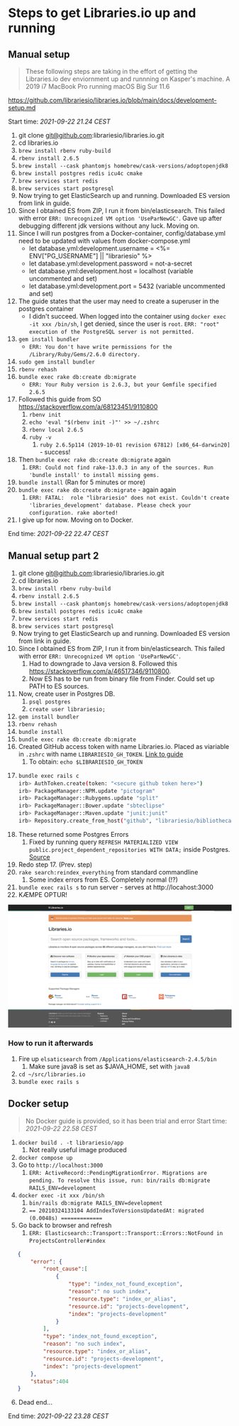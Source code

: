 # Steps to get Libraries.io up and running

## Manual setup
> These following steps are taking in the effort of getting the Libraries.io dev enviornment up and runnning on Kasper's machine. A 2019 i7 MacBook Pro running macOS Big Sur 11.6

https://github.com/librariesio/libraries.io/blob/main/docs/development-setup.md

Start time: *2021-09-22 21.24 CEST*

1) git clone git@github.com:librariesio/libraries.io.git
2) cd libraries.io
3) `brew install rbenv ruby-build`
4) `rbenv install 2.6.5`
5) `brew install --cask phantomjs homebrew/cask-versions/adoptopenjdk8`
6) `brew install postgres redis icu4c cmake`
7) `brew services start redis`
8) `brew services start postgresql`
9) Now trying to get ElasticSearch up and running. Downloaded ES version from link in guide.
10) Since I obtained ES from ZIP, I run it from bin/elasticsearch. This failed with error `ERR: Unrecognized VM option 'UseParNewGC'`. Gave up after debugging different jdk versions without any luck. Moving on.
11) Since I will run postgres from a Docker-container, config/database.yml need to be updated with values from docker-compose.yml
    - let database.yml:development.username = <%= ENV["PG_USERNAME"] || "librariesio" %>
    - let database.yml:development.password = not-a-secret
    - let database.yml:development.host = localhost (variable uncommented and set)
    - let database.yml:development.port = 5432 (variable uncommented and set)
12) The guide states that the user may need to create a superuser in the postgres container
    - I didn't succeed. When logged into the container using `docker exec -it xxx /bin/sh`, I get denied, since the user is `root`. `ERR: "root" execution of the PostgreSQL server is not permitted.`
13) `gem install bundler`
    -  `ERR: You don't have write permissions for the /Library/Ruby/Gems/2.6.0 directory.`
14) `sudo gem install bundler`
15) `rbenv rehash`
16) `bundle exec rake db:create db:migrate`
    - `ERR: Your Ruby version is 2.6.3, but your Gemfile specified 2.6.5`
17) Followed this guide from SO https://stackoverflow.com/a/68123451/9110800
    1)  `rbenv init`
    2)  `echo 'eval "$(rbenv init -)"' >> ~/.zshrc`
    3)  `rbenv local 2.6.5`
    4)  `ruby -v ` 
        1)  `ruby 2.6.5p114 (2019-10-01 revision 67812) [x86_64-darwin20]` - success!
18) Then `bundle exec rake db:create db:migrate` again
    1)  `ERR: Could not find rake-13.0.3 in any of the sources. Run 'bundle install' to install missing gems.`
19) `bundle install` (Ran for 5 minutes or more)
20) `bundle exec rake db:create db:migrate` - again again
    1)  `ERR: FATAL:  role "librariesio" does not exist. Couldn't create 'libraries_development' database. Please check your configuration.
rake aborted!`
21) I give up for now. Moving on to Docker.

End time: *2021-09-22 22.47 CEST*

## Manual setup part 2

1) git clone git@github.com:librariesio/libraries.io.git
2) cd libraries.io
3) `brew install rbenv ruby-build`
4) `rbenv install 2.6.5`
5) `brew install --cask phantomjs homebrew/cask-versions/adoptopenjdk8`
6) `brew install postgres redis icu4c cmake`
7) `brew services start redis`
8) `brew services start postgresql`
9) Now trying to get ElasticSearch up and running. Downloaded ES version from link in guide.
10) Since I obtained ES from ZIP, I run it from bin/elasticsearch. This failed with error `ERR: Unrecognized VM option 'UseParNewGC'`. 
    1)  Had to downgrade to Java version 8. Followed this https://stackoverflow.com/a/46517346/9110800.
    2)  Now ES has to be run from binary file from Finder. Could set up PATH to ES sources.
11) Now, create user in Postgres DB.
    1)  `psql postgres`
    2)  `create user librariesio;`
12) `gem install bundler`
13) `rbenv rehash`
14) `bundle install`
15) `bundle exec rake db:create db:migrate`
16) Created GitHub access token with name Libraries.io. Placed as viariable in `.zshrc` with name `LIBRARIESIO_GH_TOKEN`. [Link to guide](https://github.com/librariesio/libraries.io/blob/main/docs/development-setup.md#github-authentication-and-connection)
    1)  To obtain: `echo $LIBRARIESIO_GH_TOKEN`
17)
    ```bash
    bundle exec rails c
    irb> AuthToken.create(token: "<secure github token here>")
    irb> PackageManager::NPM.update "pictogram"
    irb> PackageManager::Rubygems.update "split"
    irb> PackageManager::Bower.update "sbteclipse"
    irb> PackageManager::Maven.update "junit:junit"
    irb> Repository.create_from_host("github", "librariesio/bibliothecary")
    ```
18) These returned some Postgres Errors
    1)  Fixed by running query `REFRESH MATERIALIZED VIEW public.project_dependent_repositories WITH DATA;` inside Postgres. [Source](https://github.com/librariesio/libraries.io/issues/2835)
19) Redo step 17. (Prev. step)
20) `rake search:reindex_everything` from standard commandline
    1)  Some index errors from ES. Completely normal (!?)
21) `bundle exec rails s` to run server - serves at http://locahost:3000
22) KÆMPE OPTUR!

![Libraries.io running locally](./kols_librariesio.png)

### How to run it afterwards
1) Fire up `elsaticsearch` from `/Applications/elasticsearch-2.4.5/bin`
   1) Make sure java8 is set as $JAVA_HOME, set with `java8`
2) `cd ~/src/libraries.io`
3) `bundle exec rails s`

## Docker setup
> No Docker guide is provided, so it has been trial and error
Start time: *2021-09-22 22.58 CEST*

1) `docker build . -t librariesio/app`
   1) Not really useful image produced
2) `docker compose up`
3) Go to `http://localhost:3000`
   1) `ERR: ActiveRecord::PendingMigrationError. Migrations are pending. To resolve this issue, run: bin/rails db:migrate RAILS_ENV=development`
4) `docker exec -it xxx /bin/sh`
   1) `bin/rails db:migrate RAILS_ENV=development`
   2) `== 20210324133104 AddIndexToVersionsUpdatedAt: migrated (0.0048s) =============`
5) Go back to browser and refresh
   1) `ERR: Elasticsearch::Transport::Transport::Errors::NotFound in ProjectsController#index`
 ```json
    {
        "error": {
            "root_cause":[
                {
                    "type": "index_not_found_exception",
                    "reason":" no such index",
                    "resource.type": "index_or_alias",
                    "resource.id": "projects-development",
                    "index": "projects-development"
                }
            ],
            "type": "index_not_found_exception",
            "reason": "no such index",
            "resource.type": "index_or_alias",
            "resource.id": "projects-development",
            "index": "projects-development"
        },
        "status":404
    }
 ```
6) Dead end...

End time: *2021-09-22 23.28 CEST*